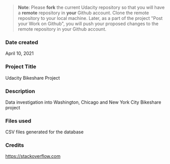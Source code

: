 >**Note**: Please **fork** the current Udacity repository so that you will have a **remote** repository in **your** Github account. Clone the remote repository to your local machine. Later, as a part of the project "Post your Work on Github", you will push your proposed changes to the remote repository in your Github account.

### Date created
April 10, 2021

### Project Title
Udacity Bikeshare Project

### Description
Data investigation into Washington, Chicago and New York City Bikeshare project

### Files used
CSV files generated for the database

### Credits
https://stackoverflow.com
